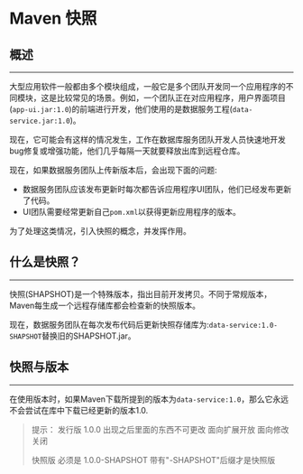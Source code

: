 # **Maven 快照**
## **概述**
---

大型应用软件一般都由多个模块组成，一般它是多个团队开发同一个应用程序的不同模块，这是比较常见的场景。例如，一个团队正在对应用程序，用户界面项目(`app-ui.jar:1.0`)的前端进行开发，他们使用的是数据服务工程(`data-service.jar:1.0`)。

现在，它可能会有这样的情况发生，工作在数据库服务团队开发人员快速地开发bug修复或增强功能，他们几乎每隔一天就要释放出库到远程仓库。

现在，如果数据服务团队上传新版本后，会出现下面的问题:

- 数据服务团队应该发布更新时每次都告诉应用程序UI团队，他们已经发布更新了代码。
- UI团队需要经常更新自己`pom.xml`以获得更新应用程序的版本。

为了处理这类情况，引入快照的概念，并发挥作用。

## **什么是快照？**
---

快照(SHAPSHOT)是一个特殊版本，指出目前开发拷贝。不同于常规版本，Maven每生成一个远程存储库都会检查新的快照版本。

现在，数据服务团队在每次发布代码后更新快照存储库为:`data-service:1.0-SHAPSHOT`替换旧的SHAPSHOT.jar。

## **快照与版本**
---

在使用版本时，如果Maven下载所提到的版本为`data-service:1.0`，那么它永远不会尝试在库中下载已经更新的版本1.0.

> 提示：
> 发行版
> 1.0.0   出现之后里面的东西不可更改 面向扩展开放 面向修改关闭
>
> 快照版
> 必须是 1.0.0-SHAPSHOT 带有"-SHAPSHOT"后缀才是快照版


